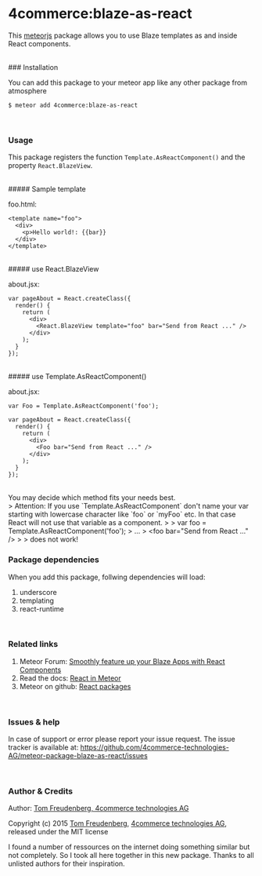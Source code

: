 # 4commerce:blaze-as-react

This [meteorjs](https://www.meteor.com) package allows you to use Blaze templates as and inside React components.

<br/>
### Installation

You can add this package to your meteor app like any other package from atmosphere

````
$ meteor add 4commerce:blaze-as-react
````

<br/>

### Usage

This package registers the function `Template.AsReactComponent()` and the property `React.BlazeView`.

<br/>
##### Sample template

foo.html:

````
<template name="foo">
  <div>
    <p>Hello world!: {{bar}}
  </div>
</template>
````

<br/>
##### use React.BlazeView

about.jsx:

````
var pageAbout = React.createClass({
  render() {
    return (
      <div>
        <React.BlazeView template="foo" bar="Send from React ..." />
      </div>
    );
  }
});
````

<br/>
##### use Template.AsReactComponent()

about.jsx:

````
var Foo = Template.AsReactComponent('foo');

var pageAbout = React.createClass({
  render() {
    return (
      <div>
        <Foo bar="Send from React ..." />
      </div>
    );
  }
});
````

<br/>
You may decide which method fits your needs best.

<br/>
> Attention: If you use `Template.AsReactComponent` don't name your var starting with lowercase character like `foo` or `myFoo` etc. In that case React will not use that variable as a component.
> 
> var foo = Template.AsReactComponent('foo');
> ...
> &lt;foo bar="Send from React ..." />
> 
> does not work!

<br/>

### Package dependencies

When you add this package, follwing dependencies will load:

1. underscore
2. templating
3. react-runtime

<br/>

### Related links

1. Meteor Forum: [Smoothly feature up your Blaze Apps with React Components](https://forums.meteor.com/t/smoothly-feature-up-your-blaze-apps-with-react-components/11960)
2. Read the docs: [React in Meteor](https://react-in-meteor.readthedocs.org/en/latest/)
3. Meteor on github: [React packages](https://github.com/meteor/react-packages/tree/devel/packages) 

<br/>

### Issues & help

In case of support or error please report your issue request. The issue tracker is available at: https://github.com/4commerce-technologies-AG/meteor-package-blaze-as-react/issues

<br/>

### Author & Credits

Author: [Tom Freudenberg, 4commerce technologies AG](http://about.me/tom.freudenberg)

Copyright (c) 2015 [Tom Freudenberg](http://www.4commerce.de/), [4commerce technologies AG](http://www.4commerce.de/), released under the MIT license

I found a number of ressources on the internet doing something similar but not completely. So I took all here together in this new package. Thanks to all unlisted authors for their inspiration.

